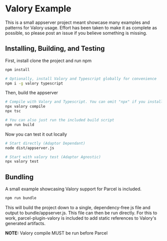 # Valory Example

This is a small appserver project meant showcase many examples and patterns for Valory usage. Effort has been taken to make it as complete as possible, so please post an issue if you believe something is missing.

## Installing, Building, and Testing

First, install clone the project and run npm

```bash
npm install

# Optionally, install Valory and Typescript globally for convenience
npm i -g valory typescript
```

Then, build the appserver

```bash
# Compile with Valory and Typescript. You can omit "npx" if you installed them globally
npx valory compile
npx tsc

# You can also just run the included build script
npm run build
```

Now you can test it out locally

```bash
# Start directly (Adaptor Dependant)
node dist/appserver.js

# Start with valory test (Adaptor Agnostic)
npx valory test
```

## Bundling

A small example showcasing Valory support for Parcel is included.

```bash
npm run bundle
```

This will build the project down to a single, dependency-free js file and output to bundle/appserver.js. This file can then be run directly.  For this to work, parcel-plugin-valory is included to add static references to Valory's generated artifacts.

**NOTE:** Valory compile MUST be run before Parcel